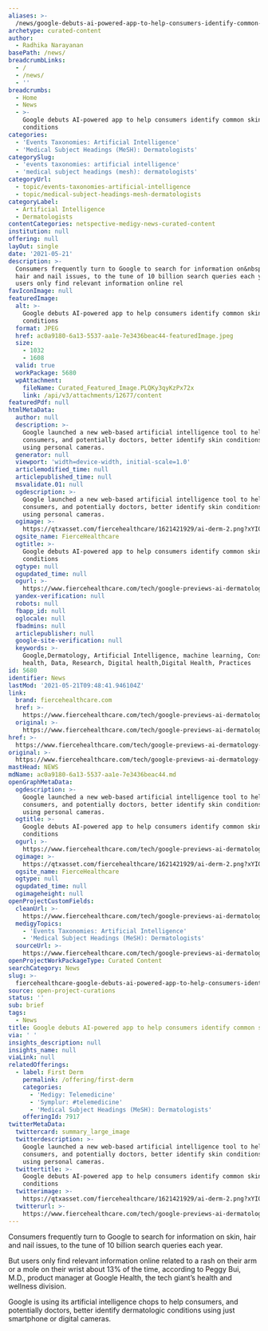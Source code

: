 ```yaml
---
aliases: >-
  /news/google-debuts-ai-powered-app-to-help-consumers-identify-common-skin-conditions
archetype: curated-content
author:
  - Radhika Narayanan
basePath: /news/
breadcrumbLinks:
  - /
  - /news/
  - ''
breadcrumbs:
  - Home
  - News
  - >-
    Google debuts AI-powered app to help consumers identify common skin
    conditions
categories:
  - 'Events Taxonomies: Artificial Intelligence'
  - 'Medical Subject Headings (MeSH): Dermatologists'
categorySlug:
  - 'events taxonomies: artificial intelligence'
  - 'medical subject headings (mesh): dermatologists'
categoryUrl:
  - topic/events-taxonomies-artificial-intelligence
  - topic/medical-subject-headings-mesh-dermatologists
categoryLabel:
  - Artificial Intelligence
  - Dermatologists
contentCategories: netspective-medigy-news-curated-content
institution: null
offering: null
layOut: single
date: '2021-05-21'
description: >-
  Consumers frequently turn to Google to search for information on&nbsp;skin,
  hair and nail issues, to the tune of 10 billion search queries each year.But
  users only find relevant information online rel
favIconImage: null
featuredImage:
  alt: >-
    Google debuts AI-powered app to help consumers identify common skin
    conditions
  format: JPEG
  href: ac0a9180-6a13-5537-aa1e-7e3436beac44-featuredImage.jpeg
  size:
    - 1032
    - 1608
  valid: true
  workPackage: 5680
  wpAttachment:
    fileName: Curated_Featured_Image.PLQKy3qyKzPx72x
    link: /api/v3/attachments/12677/content
featuredPdf: null
htmlMetaData:
  author: null
  description: >-
    Google launched a new web-based artificial intelligence tool to help
    consumers, and potentially doctors, better identify skin conditions just
    using personal cameras.
  generator: null
  viewport: 'width=device-width, initial-scale=1.0'
  articlemodified_time: null
  articlepublished_time: null
  msvalidate.01: null
  ogdescription: >-
    Google launched a new web-based artificial intelligence tool to help
    consumers, and potentially doctors, better identify skin conditions just
    using personal cameras.
  ogimage: >-
    https://qtxasset.com/fiercehealthcare/1621421929/ai-derm-2.png?xYI0JyBcYR9pX_YL.PLQKy3qyKzPx72x
  ogsite_name: FierceHealthcare
  ogtitle: >-
    Google debuts AI-powered app to help consumers identify common skin
    conditions
  ogtype: null
  ogupdated_time: null
  ogurl: >-
    https://www.fiercehealthcare.com/tech/google-previews-ai-dermatology-tool-to-help-consumers-identify-skin-conditions
  yandex-verification: null
  robots: null
  fbapp_id: null
  oglocale: null
  fbadmins: null
  articlepublisher: null
  google-site-verification: null
  keywords: >-
    Google,Dermatology, Artificial Intelligence, machine learning, Consumer
    health, Data, Research, Digital health,Digital Health, Practices
id: 5680
identifier: News
lastMod: '2021-05-21T09:48:41.946104Z'
link:
  brand: fiercehealthcare.com
  href: >-
    https://www.fiercehealthcare.com/tech/google-previews-ai-dermatology-tool-to-help-consumers-identify-skin-conditions
  original: >-
    https://www.fiercehealthcare.com/tech/google-previews-ai-dermatology-tool-to-help-consumers-identify-skin-conditions
href: >-
  https://www.fiercehealthcare.com/tech/google-previews-ai-dermatology-tool-to-help-consumers-identify-skin-conditions
original: >-
  https://www.fiercehealthcare.com/tech/google-previews-ai-dermatology-tool-to-help-consumers-identify-skin-conditions
mastHead: NEWS
mdName: ac0a9180-6a13-5537-aa1e-7e3436beac44.md
openGraphMetaData:
  ogdescription: >-
    Google launched a new web-based artificial intelligence tool to help
    consumers, and potentially doctors, better identify skin conditions just
    using personal cameras.
  ogtitle: >-
    Google debuts AI-powered app to help consumers identify common skin
    conditions
  ogurl: >-
    https://www.fiercehealthcare.com/tech/google-previews-ai-dermatology-tool-to-help-consumers-identify-skin-conditions
  ogimage: >-
    https://qtxasset.com/fiercehealthcare/1621421929/ai-derm-2.png?xYI0JyBcYR9pX_YL.PLQKy3qyKzPx72x
  ogsite_name: FierceHealthcare
  ogtype: null
  ogupdated_time: null
  ogimageheight: null
openProjectCustomFields:
  cleanUrl: >-
    https://www.fiercehealthcare.com/tech/google-previews-ai-dermatology-tool-to-help-consumers-identify-skin-conditions
  medigyTopics:
    - 'Events Taxonomies: Artificial Intelligence'
    - 'Medical Subject Headings (MeSH): Dermatologists'
  sourceUrl: >-
    https://www.fiercehealthcare.com/tech/google-previews-ai-dermatology-tool-to-help-consumers-identify-skin-conditions
openProjectWorkPackageType: Curated Content
searchCategory: News
slug: >-
  fiercehealthcare-google-debuts-ai-powered-app-to-help-consumers-identify-common-skin-conditions
source: open-project-curations
status: ''
sub: brief
tags:
  - News
title: Google debuts AI-powered app to help consumers identify common skin conditions
via: ' '
insights_description: null
insights_name: null
viaLink: null
relatedOfferings:
  - label: First Derm
    permalink: /offering/first-derm
    categories:
      - 'Medigy: Telemedicine'
      - 'Symplur: #telemedicine'
      - 'Medical Subject Headings (MeSH): Dermatologists'
    offeringId: 7917
twitterMetaData:
  twittercard: summary_large_image
  twitterdescription: >-
    Google launched a new web-based artificial intelligence tool to help
    consumers, and potentially doctors, better identify skin conditions just
    using personal cameras.
  twittertitle: >-
    Google debuts AI-powered app to help consumers identify common skin
    conditions
  twitterimage: >-
    https://qtxasset.com/fiercehealthcare/1621421929/ai-derm-2.png?xYI0JyBcYR9pX_YL.PLQKy3qyKzPx72x
  twitterurl: >-
    https://www.fiercehealthcare.com/tech/google-previews-ai-dermatology-tool-to-help-consumers-identify-skin-conditions
---
```

<p>Consumers frequently turn to Google to search for information on&nbsp;skin, hair and nail issues, to the tune of 10 billion search queries each year.</p><p>But users only find relevant information online related to a rash on their arm or a mole on their wrist about 13% of the time, according to&nbsp;Peggy Bui, M.D., product manager at Google Health,&nbsp;the tech giant’s health and wellness division.</p><p>Google is using its artificial intelligence chops&nbsp;to help consumers, and potentially doctors, better identify dermatologic conditions using just smartphone or digital cameras.</p>